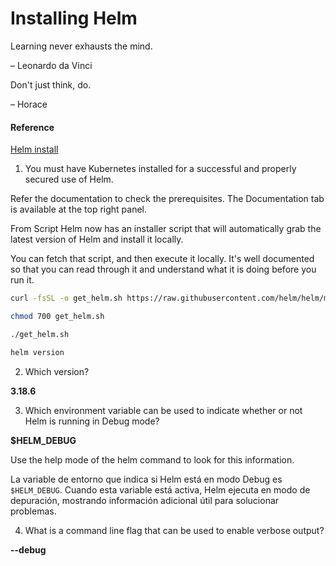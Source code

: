 # Installing Helm

Learning never exhausts the mind.

– Leonardo da Vinci

Don't just think, do.

– Horace


#### Reference

[Helm install](https://helm.sh/docs/intro/install/)


1. You must have Kubernetes installed for a successful and properly secured use of Helm.

Refer the documentation to check the prerequisites. The Documentation tab is available at the top right panel.

From Script
Helm now has an installer script that will automatically grab the latest version of Helm and install it locally.

You can fetch that script, and then execute it locally. It's well documented so that you can read through it and understand what it is doing before you run it.

```bash
curl -fsSL -o get_helm.sh https://raw.githubusercontent.com/helm/helm/main/scripts/get-helm-3

chmod 700 get_helm.sh

./get_helm.sh

helm version
```

2. Which version?

**3.18.6**

3. Which environment variable can be used to indicate whether or not Helm is running in Debug mode?

**$HELM_DEBUG**

Use the help mode of the helm command to look for this information.

La variable de entorno que indica si Helm está en modo Debug es ``` $HELM_DEBUG ```. Cuando esta variable está activa, Helm ejecuta en modo de depuración, mostrando información adicional útil para solucionar problemas.

4. What is a command line flag that can be used to enable verbose output?

**--debug**








